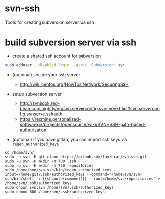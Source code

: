 # svn-ssh
Tools for creating subversion server via ssh

# build subversion server via ssh

- create a shared ssh account for subversion
```bash
sudo adduser --disabled-login --gecos 'Subversion' svn
```

- (optional) secure your ssh server
  - http://wiki.centos.org/HowTos/Network/SecuringSSH

- setup subversion server
  - http://svnbook.red-bean.com/nightly/en/svn.serverconfig.svnserve.html#svn.serverconfig.svnserve.sshauth
  - https://redmine.personalized-software.ie/projects/opensource/wiki/SVN+SSH-path-based-authorisation

- (optional) if you have gitlab, you can import ssh keys via `regen_authorized_keys`

```shell
cd /home/svn/
sudo -u svn -H git clone https://github.com/layzerar/svn-ssh.git
sudo -u svn -H mkdir -m 700 .ssh
sudo -u svn -H mkdir -m 750 repositories
sudo /home/svn/svn-ssh/bin/regen_authorized_keys --input=/home/git/.ssh/authorized_keys --command="/home/svn/svn-ssh/bin/shell -i {{shquote(comment)}} --root=/home/svn/repositories" > /home/svn/.ssh/authorized_keys
sudo chown svn:svn /home/svn/.ssh/authorized_keys
sudo chmod 600 /home/svn/.ssh/authorized_keys
```
